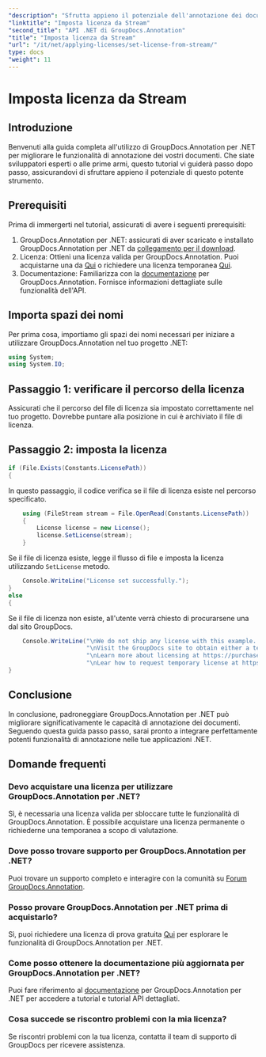 ```yaml
---
"description": "Sfrutta appieno il potenziale dell'annotazione dei documenti in .NET con GroupDocs.Annotation. Segui la nostra guida passo passo per un'integrazione perfetta."
"linktitle": "Imposta licenza da Stream"
"second_title": "API .NET di GroupDocs.Annotation"
"title": "Imposta licenza da Stream"
"url": "/it/net/applying-licenses/set-license-from-stream/"
type: docs
"weight": 11
---
```


# Imposta licenza da Stream

## Introduzione
Benvenuti alla guida completa all'utilizzo di GroupDocs.Annotation per .NET per migliorare le funzionalità di annotazione dei vostri documenti. Che siate sviluppatori esperti o alle prime armi, questo tutorial vi guiderà passo dopo passo, assicurandovi di sfruttare appieno il potenziale di questo potente strumento.
## Prerequisiti
Prima di immergerti nel tutorial, assicurati di avere i seguenti prerequisiti:
1. GroupDocs.Annotation per .NET: assicurati di aver scaricato e installato GroupDocs.Annotation per .NET da [collegamento per il download](https://releases.groupdocs.com/annotation/net/).
2. Licenza: Ottieni una licenza valida per GroupDocs.Annotation. Puoi acquistarne una da [Qui](https://purchase.groupdocs.com/buy) o richiedere una licenza temporanea [Qui](https://purchase.groupdocs.com/temporary-license/).
3. Documentazione: Familiarizza con la [documentazione](https://tutorials.groupdocs.com/annotation/net/) per GroupDocs.Annotation. Fornisce informazioni dettagliate sulle funzionalità dell'API.

## Importa spazi dei nomi
Per prima cosa, importiamo gli spazi dei nomi necessari per iniziare a utilizzare GroupDocs.Annotation nel tuo progetto .NET:
```csharp
using System;
using System.IO;
```

## Passaggio 1: verificare il percorso della licenza
Assicurati che il percorso del file di licenza sia impostato correttamente nel tuo progetto. Dovrebbe puntare alla posizione in cui è archiviato il file di licenza.
## Passaggio 2: imposta la licenza
```csharp
if (File.Exists(Constants.LicensePath))
{
```
In questo passaggio, il codice verifica se il file di licenza esiste nel percorso specificato.
```csharp
    using (FileStream stream = File.OpenRead(Constants.LicensePath))
    {
        License license = new License();
        license.SetLicense(stream);
    }
```
Se il file di licenza esiste, legge il flusso di file e imposta la licenza utilizzando `SetLicense` metodo.
```csharp
    Console.WriteLine("License set successfully.");
}
else
{
```
Se il file di licenza non esiste, all'utente verrà chiesto di procurarsene una dal sito GroupDocs.
```csharp
    Console.WriteLine("\nWe do not ship any license with this example. " +
                      "\nVisit the GroupDocs site to obtain either a temporary or permanent license. " +
                      "\nLearn more about licensing at https://purchase.groupdocs.com/faqs/licensing." +
                      "\nLear how to request temporary license at https://purchase.groupdocs.com/licenza-temporanea.");
}
```

## Conclusione
In conclusione, padroneggiare GroupDocs.Annotation per .NET può migliorare significativamente le capacità di annotazione dei documenti. Seguendo questa guida passo passo, sarai pronto a integrare perfettamente potenti funzionalità di annotazione nelle tue applicazioni .NET.
## Domande frequenti
### Devo acquistare una licenza per utilizzare GroupDocs.Annotation per .NET?
Sì, è necessaria una licenza valida per sbloccare tutte le funzionalità di GroupDocs.Annotation. È possibile acquistare una licenza permanente o richiederne una temporanea a scopo di valutazione.
### Dove posso trovare supporto per GroupDocs.Annotation per .NET?
Puoi trovare un supporto completo e interagire con la comunità su [Forum GroupDocs.Annotation](https://forum.groupdocs.com/c/annotation/10).
### Posso provare GroupDocs.Annotation per .NET prima di acquistarlo?
Sì, puoi richiedere una licenza di prova gratuita [Qui](https://releases.groupdocs.com/) per esplorare le funzionalità di GroupDocs.Annotation per .NET.
### Come posso ottenere la documentazione più aggiornata per GroupDocs.Annotation per .NET?
Puoi fare riferimento al [documentazione](https://tutorials.groupdocs.com/annotation/net/) per GroupDocs.Annotation per .NET per accedere a tutorial e tutorial API dettagliati.
### Cosa succede se riscontro problemi con la mia licenza?
Se riscontri problemi con la tua licenza, contatta il team di supporto di GroupDocs per ricevere assistenza.